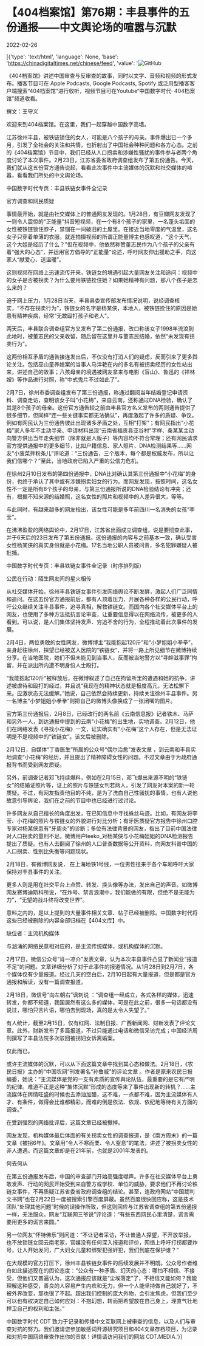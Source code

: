 # 【404档案馆】第76期：丰县事件的五份通报——中文舆论场的喧嚣与沉默

2022-02-26

[{'type': 'text/html', 'language': None, 'base': 'https://chinadigitaltimes.net/chinese/feed', 'value': '![GitHub](https://chinadigitaltimes.net/chinese/files/2022/02/76-2.png)

《404档案馆》讲述中国审查与反审查的故事，同时以文字、音频和视频的形式发布。播客节目可在 Apple Podcasts, Google Podcasts, Spotify 或泛用型播客客户端搜索“404档案馆”进行收听，视频节目可在Youtube“中国数字时代· 404档案馆”频道收看。













撰文：王守义

欢迎来到404档案馆。在这里，我们一起穿越中国数字高墙。

江苏徐州丰县，被铁链锁住的女人，可能是八个孩子的母亲。事件爆出已一个多月，引发了全社会的关注和共情，也折射出了中国社会种种问题和各方心态。之前的《404档案馆》节目中，我们已经从人口拐卖和涉嫌性骚扰的事件参与者两个角度讨论了本次事件。2月23日，江苏省委省政府调查组发布了第五份通告。今天，我们就从这五份官方通告说起，看看此次事件中主流媒体的沉默和社交媒体的喧嚣，看看我们所处的中文舆论场。

中国数字时代专页：丰县铁链女事件全记录

官方调查和网民质疑

事情最开始，就是由社交媒体上的普通网友发现的。1月28日，有豆瓣网友发现了一则令人震惊的“正能量”抖音短视频，在一个有8个孩子的家里，一名蓬头垢面的女性被铁链锁住脖子，禁锢在一间破旧的土屋里。在接近当地零度的气温里，这名女子只穿着单薄的衣服。就连拍摄视频的所谓正能量博主也感叹道，“这个天气，这个大姐是经历了什么？”但在视频中，他依然称赞董志民作为八个孩子的父亲有着“强大的心态”，并运用官方倡导的“正能量”论述，呼吁网友伸出援助之手，向这家人“献爱心、送温暖”。

这则视频在网络上迅速流传开来，铁链女的境遇引起大量网友关注和追问：视频中的女子是否被拐卖？为什么要用铁链拴住她？如果她精神有问题，那八个孩子是怎么来的？

迫于网上压力，1月28日当天，丰县县委宣传部发布情况说明，说经调查核实，“不存在拐卖行为”，铁链女的名字是杨某侠，本地人，被铁链拴住的原因是她患有精神疾病，经常“无故殴打孩子和老人”。

两天后，丰县联合调查组官方又发布了第二份通报，改口称该女子1998年流浪到此地时，被董志民的父亲收留，随后留在这里并与董志民结婚，依然“未发现有拐卖行为”。

这两份相互矛盾的通告接连发出后，不仅没有打消人们的疑虑，反而引来了更多舆论关注。包括巫山童养媳案的当事人马泮艳在内的多名有被拐卖经历的女性站出来，讲述自己的故事；八孩母亲的境遇被网友拿来与电影《盲山》、鲁迅的《祥林嫂》等作品进行对照，称“中式鬼片不过如此了”。

2月7日，徐州市委调查组发布了第三份通报，称通过翻阅当年结婚登记申请资料、调查走访，查明该女子叫“小花梅”，来自云南，还称通过DNA检验，确认了其是8个孩子的母亲。这份官方通告较之前由丰县官方名义发布的两则通告提供了很多细节，但同样“连一些关键事实都无法确认”，再度激起了许多的质疑、争议。例如有网民认为三份通告彼此出现诸多矛盾之处，互相“打架”；有网民指出“小花梅”家人多年不主动寻亲、申请材料出现“云南省福贡县亚谷村”字样、桑某某主动向警方供出当年走失细节（除非就是人贩子）等内容均不符合常理；还有网民请求官方提供通报中的更多细节，比如户籍信息、家人照片、DNA检测结果等……网友“小菠菜拌粉条儿”评论道：“三份通告，三个版本，每个都是权威发布，所以让我们信哪个？”至此，当地政府已陷入严重的公信力危机。

在徐州2月10日发布的第四份通报中，DNA比对确认其第三份通报中“小花梅”的身份，也终于承认了其中或有涉嫌拐卖妇女的行为。而网友发现，按照时间，这名女性不一定是所有8个孩子的母亲，与第三份通报所说的DNA检验结论有冲突；还有，根据不知来源的结婚照，这名女性的照片和视频中的人差异很大，等等。

与此同时，有越来越多的网友指出，该女性可能是多年前四川一名消失的女孩“李莹”。

在沸沸盈盈的网络舆论中，2月17日，江苏省出面成立调查组，说是要彻查此事，并于6天后的23日发布了第五份通报。这份通报的内容与之前基本一致，确认受害女性杨某侠的真实身份就是小花梅。17名当地公职人员被问责，多名犯罪嫌疑人被批捕。

中国数字时代专页：丰县铁链女事件全记录（时序排列版）

公民在行动：陌生网友间的星火相传

从社交媒体开始，徐州丰县铁链女事件引发网络舆论不断发酵，激起人们广泛同情和追问。在这五份官方通报前后，都有人顶着压力，开展各种各样的公民行动，呼吁公众继续关注丰县事件，追寻真相，解救铁链女。而国内各个社交媒体平台上的网友，也使用了多种方法抵抗言论审查，让重要信息得以在网络流传，被更多的人看到。可以说，是人们集体坚持发声、穷追不舍的行为，全程推动着此次事件的发展。

2月4日，两位勇敢的女性网友，微博博主“我能抱起120斤”和“小梦姐姐小拳拳”，亲身赶往徐州，探望已经被送入医院的“铁链女”，并将一路上所见细节在微博持续分享。在当地医院，她们不但未能见到当事人，反而被当地警方以“寻衅滋事罪”拘留，并在派出所内遭不明身份人士殴打。

“我能抱起120斤”被释放后，在微博叙述了自己在拘留所里的遭遇和她的抗争，讲述被虐待和殴打的经过，并且说“我现在的精神状态就是极度高亢，无法松懈下来。应激状态无法缓解。”她说，自己依然会持续更新，持续关注徐州丰县事件。另一名博主“小梦姐姐小拳拳”则把自己的微博头像换成了一张闭嘴的图片。

官方第三份通报后，2月8日，已经改行的两名前《云南信息报》记者铁木、马萨和另外一人，到达通报中提到的云南“小花梅”的出生地，实地调查。2月12日，他们在网络发表《寻找小花梅》一文，证实确实有“小花梅”这个人存在，但是无法证明是不是视频中的“铁链女”。该文后被删除。

2月12日，自媒体“丁香医生”所属的公众号“偶尔治愈”发表文章 ，到云南和丰县实地调查“小花梅”的经历，并且提出了精神障碍女性的问题。不过文章由于为政府通报背书而受到网友质疑。

另外，前调查记者邓飞持续爆料，例如在2月15日，邓飞爆出来源不明的“铁链女”的结婚证照片等，证上的照片与铁链女判若两人，引发了网友对本案的新一轮质疑。不过，有网友指责他目的不纯，是为了洗白自己性骚扰的事情，也有人说他故意引导舆论，我们在之前的节目中也已经进行过讨论。

许多网友从自己擅长的角度出发，在已知信息中寻找蛛丝马迹。比如，有网友将李莹、小花梅的照片与铁链女的外貌进行对比分析；有牙医质疑官方报告中徐州口腔专家对杨某侠患有“牙周炎”的诊断；多位有法律背景的网友，指出了目前中国法律对人口拐卖的量刑不足。微博用户leeko_对杨某侠与小花梅姐姐的DNA检测报告提出了质疑。也有人去翻阅了徐州的人口普查数据等公开资料，向网友科普中国的人口拐卖、性别比失衡等问题现状。

2月18日，有微博网友说， 在上海地铁1号线，一位男性往来于各个车厢呼吁大家保持对丰县事件的关注。

更多人则是用在社交平台上点赞、转发、换头像等办法，发出自己的声音。如微博网友赛博迪斯科所说，“在炸号、禁言浪潮中，我们能做的有限，但绝不是无能为力”，“无望的战斗终将改变世界”。

意料之内的，是以上提到的大量事件相关文章、帖子已经被删除。中国数字时代将这些已经被删除的内容全部归档在【404文库】中。

缺位者：主流机构媒体

与汹涌的网络民意相对应的，是主流传统媒体，或机构媒体的沉默。

2月17日，微信公众号“肖一凉介”发表文章，认为本次丰县事件凸显了新闻业“报道不足”的问题。文章详细分析了对于此事件的报道情况。从1月28日到2月7日，各个媒体仅有少量报道。经过几天的空白后，2月10日起有大量报道，但是都是官方通报和解读，没有一篇调查报道。

2月18日，微信号“向左朝右”讽刺说 ：“调查组一经成立，各式各样的媒体，迅速转发，你都不知道，我国居然有这么多的媒体，可是在此之前，很多一句话都没有说过，哪怕只言片语，哪怕去到现场，真的是太令人失望了。”

有人统计，截至2月15日，仅有红网、法制日报、广西新闻网、财新发表了评论文章。此外，财新发布了多篇报道，不过只能通过电话和微信采访完成；中国经济周刊撰写了丰县法院多次驳回被拐妇女诉离婚案。

仅此而已。

或许主流媒体的沉默，可以从下面这篇文章中找到其心态和做法。2月18日，《农民日报》主办的“中国农网”刊发署名“孙鲁威”的评论文章 。作者是原来农民日报编委，她说：“主流媒体是党的一支有素质的宣传舆论队伍，最重要的是它有严明的纪律。难道不正是这种“集体沉默”形成的态度等来了事件出现新的转机？……主流媒体在舆情旺盛的时候也去添油加醋，这不难，一点都不难，因为主流媒体有人才、有条件，做得会比谁都精彩，而难的倒是依法、依规、依纪地等待有关方面的调查。”

在受到强烈的网络批评后，这篇文章已经被撤掉。

网友发现，机构媒体最后体面的有关拐卖女性的调查报道，是《南方周末》的一篇文章《被拐6年》。文章用“令人不寒而栗、令人窒息”的笔法，讲述了被拐卖女性的非人遭遇。而这篇文章却是在21年前，也就是2001年发表的。

何去何从

在第五份通报发布后，中国的审查部门开始高强度噤声。许多在社交媒体平台上勇敢发声、行动的网民开始受到来自警方或学校、单位的威胁，要求他们不再讨论铁链女事件，不再质疑江苏省委省政府调查组的结论。甚至，连政府网站“中国裁判文书网”也在2月22日一度被搜索引擎百度屏蔽。虽然百度很快回应称，这是技术团队“处理其他问题”时候的误操作所致，但这则回应与江苏省调查组的第五份通报一样，无法服众。网友“互联网三爷说”评论道：“有些东西网民心里清楚，谎言需要用更多的谎言来圆。”

另一位网友“怀特佛乐”则问道：“不让记者采访，不让普通人探望，不开放举报，也不放锁链女回云南老家，官媒没有任何深入报道和评价，网络上呼吁打拐都要炸号，让人开始发问，广大妇女儿童和绑架犯强奸犯，我们到底在保护谁？”

在大规模的官方打压下，徐州丰县铁链女事件的后续发展并不明朗。公众号作者维舟如此描述现在的舆论态度：“公众有一种矛盾、幻灭的心态：哪怕不相信、不接受，但他们又普遍认为，这次通报应该就是“尘埃落定”了，不相信又能如何？我能理解这种感受，善良的人容易产生内疚和无力，但一个人能坚持做自己就好了，不被外界改变，那也很了不起。超出我们控制的庞大外物，会引发焦虑，但我们至少可以也有权决定自己如何应对：不抱幻想，转而把希望放在自己身上，理直气壮地捍卫自己的权利和主张。”

中国数字时代 CDT 致力于记录和传播中文互联网上被审查的信息，以及人们与审查对抗的努力。我们邀请您参加敏感词开源研究项目和404文章存档项目，为记录和对抗中国网络审查作出你的贡献！详情请访问我们的网站 CDT.MEDIA.'}]